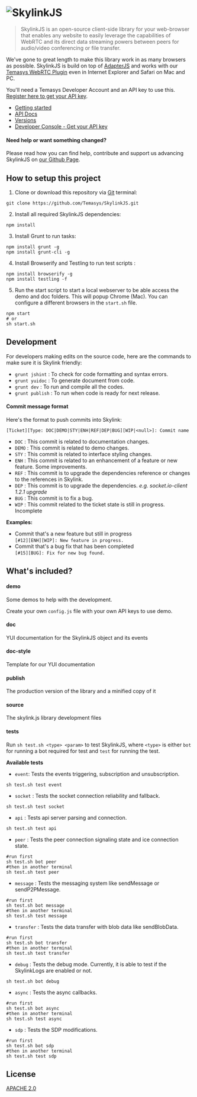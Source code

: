 # ![SkylinkJS](http://temasys.github.io/resources/img/skylinkjs.svg)

> SkylinkJS is an open-source client-side library for your web-browser that enables any website to easily leverage the capabilities of WebRTC and its direct data streaming powers between peers for audio/video conferencing or file transfer.

We've gone to great length to make this library work in as many browsers as possible. SkylinkJS is build on top of [AdapterJS](http://github.com/Temasys/AdapterJS) and works with our [Temasys WebRTC Plugin](https://temasys.atlassian.net/wiki/display/TWPP/WebRTC+Plugins) even in Internet Explorer and Safari on Mac and PC.

You'll need a Temasys Developer Account and an API key to use this. [Register here to get your API key](https://developer.temasys.com.sg).

- [Getting started](http://temasys.github.io/how-to/2014/08/08/Getting_started_with_WebRTC_and_SkylinkJS/)
- [API Docs](http://cdn.temasys.com.sg/skylink/skylinkjs/latest/doc/classes/Skylink.html)
- [Versions](http://github.com/Temasys/SkylinkJS/releases)
- [Developer Console  - Get your API key](https://developer.temasys.com.sg)

#### Need help or want something changed?
Please read how you can find help, contribute and support us advancing SkylinkJS on [our Github Page](http://temasys.github.io/support).

## How to setup this project
1. Clone or download this repository via [Git](http://git-scm.com/download) terminal:
```
git clone https://github.com/Temasys/SkylinkJS.git
```
2. Install all required SkylinkJS dependencies:
```
npm install
```
3. Install Grunt to run tasks:
```
npm install grunt -g
npm install grunt-cli -g
```
4. Install Browserify and Testling to run test scripts :
```
npm install browserify -g
npm install testling -f
```
5. Run the start script to start a local webserver to be able access the demo and doc folders. This will popup Chrome (Mac). You can configure a different browsers in the `start.sh` file.
```
npm start
# or
sh start.sh
```

## Development

For developers making edits on the source code, here are the commands to make sure it is Skylink friendly:

- `grunt jshint` : To check for code formatting and syntax errors.
- `grunt yuidoc` : To generate document from code.
- `grunt dev` : To run and compile all the codes.
- `grunt publish` : To run when code is ready for next release.


#### Commit message format

Here's the format to push commits into Skylink:

`[Ticket][Type: DOC|DEMO|STY|ENH|REF|DEP|BUG][WIP|<null>]: Commit name`

- `DOC` : This commit is related to documentation changes.
- `DEMO` : This commit is related to demo changes.
- `STY` : This commit is related to interface styling changes.
- `ENH` : This commit is related to an enhancement of a feature or new feature. Some improvements.
- `REF` : This commit is to upgrade the dependencies reference or changes to the references in Skylink.
- `DEP` : This commit is to upgrade the dependencies. _e.g. socket.io-client 1.2.1 upgrade_
- `BUG` : This commit is to fix a bug.
- `WIP` : This commit related to the ticket state is still in progress. Incomplete

__Examples:__<br>
- Commit that's a new feature but still in progress<br>
  `[#12][ENH][WIP]: New feature in progress.`<br>
- Commit that's a bug fix that has been completed<br>
  `[#15][BUG]: Fix for new bug found.`

## What's included?

#### demo

Some demos to help with the development.

Create your own `config.js` file with your own API keys to use demo.

#### doc

YUI documentation for the SkylinkJS object and its events

#### doc-style

Template for our YUI documentation

#### publish

The production version of the library and a minified copy of it

#### source

The skylink.js library development files

#### tests

Run `sh test.sh <type> <param>` to test SkylinkJS, where `<type>` is either `bot` for running a bot required for test and `test` for running the test.

__Available tests__
- `event`: Tests the events triggering, subscription and unsubscription.
```
sh test.sh test event
```
- `socket` : Tests the socket connection reliability and fallback.
```
sh test.sh test socket
```
- `api` : Tests api server parsing and connection.
```
sh test.sh test api
```
- `peer` : Tests the peer connection signaling state and ice connection state.
```
#run first
sh test.sh bot peer
#then in another terminal
sh test.sh test peer
```
- `message` : Tests the messaging system like sendMessage or sendP2PMessage.
```
#run first
sh test.sh bot message
#then in another terminal
sh test.sh test message
```
- `transfer` : Tests the data transfer with blob data like sendBlobData.
```
#run first
sh test.sh bot transfer
#then in another terminal
sh test.sh test transfer
```
- `debug` : Tests the debug mode. Currently, it is able to test if the SkylinkLogs are enabled or not.
```
sh test.sh bot debug
```
- `async` : Tests the async callbacks.
```
#run first
sh test.sh bot async
#then in another terminal
sh test.sh test async
```
- `sdp` : Tests the SDP modifications.
```
#run first
sh test.sh bot sdp
#then in another terminal
sh test.sh test sdp
```

## License
[APACHE 2.0](http://www.apache.org/licenses/LICENSE-2.0.html)
